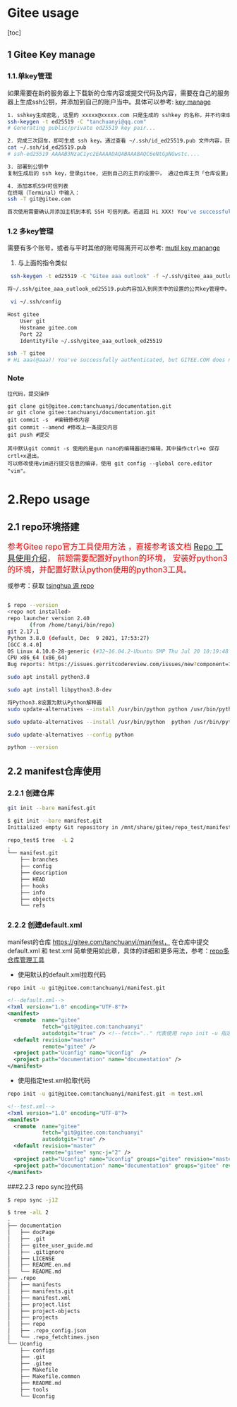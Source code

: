 # Gitee usage

[toc]

## 1 Gitee Key manage

### 1.1.单key管理 
如果需要在新的服务器上下载新的仓库内容或提交代码及内容，需要在自己的服务器上生成ssh公钥，并添加到自己的账户当中。具体可以参考: [key manage](https://help.gitee.com/enterprise/code-manage/%E6%9D%83%E9%99%90%E4%B8%8E%E8%AE%BE%E7%BD%AE/%E9%83%A8%E7%BD%B2%E5%85%AC%E9%92%A5%E7%AE%A1%E7%90%86/%E7%94%9F%E6%88%90%E6%88%96%E6%B7%BB%E5%8A%A0SSH%E5%85%AC%E9%92%A5)

```bash
1. sshkey生成密匙, 这里的 xxxxx@xxxxx.com 只是生成的 sshkey 的名称，并不约束或要求具体命名为某个邮箱
ssh-keygen -t ed25519 -C "tanchuanyi@qq.com"  
# Generating public/private ed25519 key pair...

2. 完成三次回车，即可生成 ssh key。通过查看 ~/.ssh/id_ed25519.pub 文件内容，获取到你的 public key
cat ~/.ssh/id_ed25519.pub
# ssh-ed25519 AAAAB3NzaC1yc2EAAAADAQABAAABAQC6eNtGpNGwstc....

3. 部署到公钥中
复制生成后的 ssh key，登录gitee, 进到自己的主页的设置中， 通过仓库主页「仓库设置」->「部署公钥管理」->「添加部署公钥」 ，添加生成的 public key 添加到仓库中。

4. 添加本机SSH可信列表
在终端（Terminal）中输入：
ssh -T git@gitee.com

首次使用需要确认并添加主机到本机 SSH 可信列表。若返回 Hi XXX! You've successfully authenticated, but Gitee.com does not provide shell access. 内容，则证明添加成功。
```

### 1.2 多key管理
需要有多个账号，或者与平时其他的账号隔离开可以参考: [mutil key manange](https://help.gitee.com/enterprise/code-manage/%E6%9D%83%E9%99%90%E4%B8%8E%E8%AE%BE%E7%BD%AE/%E9%83%A8%E7%BD%B2%E5%85%AC%E9%92%A5%E7%AE%A1%E7%90%86/Git%E9%85%8D%E7%BD%AE%E5%A4%9A%E4%B8%AASSH-Key)

1. 与上面的指令类似

```bash
 ssh-keygen -t ed25519 -C "Gitee aaa outlook" -f ~/.ssh/gitee_aaa_outlook_ed25519

将~/.ssh/gitee_aaa_outlook_ed25519.pub内容加入到网页中的设置的公共key管理中。

 vi ~/.ssh/config

Host gitee
    User git
    Hostname gitee.com
    Port 22
    IdentityFile ~/.ssh/gitee_aaa_outlook_ed25519

ssh -T gitee
# Hi aaa(@aaa)! You've successfully authenticated, but GITEE.COM does not provide shell access.

```

### Note
```
拉代码，提交操作

git clone git@gitee.com:tanchuanyi/documentation.git
or git clone gitee:tanchuanyi/documentation.git
git commit -s  #编辑修改内容     
git commit --amend #修改上一条提交内容
git push #提交

其中默认git commit -s 使用的是gun nano的编辑器进行编辑，其中操作ctrl+o 保存   crtl+x退出。
可以修改使用vim进行提交信息的编译，使用 git config --global core.editor "vim"。
```

# 2.Repo usage


## 2.1 repo环境搭建



<font color="#dd0000" size="4">参考Gitee repo官方工具使用方法 ，直接参考该文档 [Repo 工具使用介绍](https://help.gitee.com/enterprise/code-manage/%E9%9B%86%E6%88%90%E4%B8%8E%E7%94%9F%E6%80%81/Repo%20%E5%B7%A5%E5%85%B7%E4%BD%BF%E7%94%A8%E4%BB%8B%E7%BB%8D)， 前题需要配置好python的环境， 安装好python3的环境，并配置好默认python使用的python3工具。</font><br />

或参考：获取 [tsinghua 源 repo](https://mirrors.tuna.tsinghua.edu.cn/help/git-repo/)

```bash

$ repo --version
<repo not installed>
repo launcher version 2.40
       (from /home/tanyi/bin/repo)
git 2.17.1
Python 3.8.0 (default, Dec  9 2021, 17:53:27)
[GCC 8.4.0]
OS Linux 4.10.0-28-generic (#32~16.04.2-Ubuntu SMP Thu Jul 20 10:19:48 UTC 2017)
CPU x86_64 (x86_64)
Bug reports: https://issues.gerritcodereview.com/issues/new?component=1370071

sudo apt install python3.8

sudo apt install libpython3.8-dev

将Python3.8设置为默认Python解释器
sudo update-alternatives --install /usr/bin/python python /usr/bin/python3.8 100

sudo update-alternatives --install /usr/bin/python  python /usr/bin/python2.7 200

sudo update-alternatives --config python

python --version
```

## 2.2 manifest仓库使用

### 2.2.1 创建仓库


```bash
git init --bare manifest.git

$ git init --bare manifest.git
Initialized empty Git repository in /mnt/share/gitee/repo_test/manifest.git/

repo_test$ tree  -L 2
.
└── manifest.git
    ├── branches
    ├── config
    ├── description
    ├── HEAD
    ├── hooks
    ├── info
    ├── objects
    └── refs
```


### 2.2.2 创建default.xml

manifest的仓库 https://gitee.com/tanchuanyi/manifest， 在仓库中提交default.xml 和 test.xml
简单使用如此章，具体的详细和更多用法，参考：[repo多仓库管理工具](https://gitee.com/tanchuanyi/documentation/blob/master/docPage/GiteeManageDoc/Repo_Detail_Usage.md)

* 使用默认的default.xml拉取代码

```bash
repo init -u git@gitee.com:tanchuanyi/manifest.git
```

```xml
<!--default.xml-->
<?xml version="1.0" encoding="UTF-8"?>
<manifest>
  <remote  name="gitee"
           fetch="git@gitee.com:tanchuanyi" 
           autodotgit="true" /> <!--fetch=".." 代表使用 repo init -u 指定的相对路径 也可用完整路径，example:https://gitee.com/MarineJ/manifest_example/blob/master/default.xml-->
  <default revision="master"
           remote="gitee" />
  <project path="Uconfig" name="Uconfig"  />
  <project path="documentation" name="documentation" />
</manifest>
```

* 使用指定test.xml拉取代码

```bash
repo init -u git@gitee.com:tanchuanyi/manifest.git -m test.xml
```

```xml
<!--test.xml-->
<?xml version="1.0" encoding="UTF-8"?>
<manifest>
  <remote  name="gitee"
           fetch="git@gitee.com:tanchuanyi" 
           autodotgit="true" />
  <default revision="master"
           remote="gitee" sync-j="2" />
  <project path="Uconfig" name="Uconfig" groups="gitee" revision="master" />
  <project path="documentation" name="documentation" groups="gitee" revision="master" />
</manifest>
```

###2.2.3 repo sync拉代码

```bash
$ repo sync -j12

$ tree -alL 2
.
├── documentation
│   ├── docPage
│   ├── .git
│   ├── gitee_user_guide.md
│   ├── .gitignore
│   ├── LICENSE
│   ├── README.en.md
│   └── README.md
├── .repo
│   ├── manifests
│   ├── manifests.git
│   ├── manifest.xml
│   ├── project.list
│   ├── project-objects
│   ├── projects
│   ├── repo
│   ├── .repo_config.json
│   └── .repo_fetchtimes.json
└── Uconfig
    ├── configs
    ├── .git
    ├── .gitee
    ├── Makefile
    ├── Makefile.common
    ├── README.md
    ├── tools
    └── Uconfig

```
